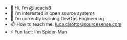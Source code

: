- 👋 Hi, I’m @lucacis8
- 👀 I’m interested in open source systems
- 🌱 I’m currently learning DevOps Engineering
- 📫 How to reach me: luca.cisotto@sourcesense.com
- ⚡ Fun fact: I'm Spider-Man
